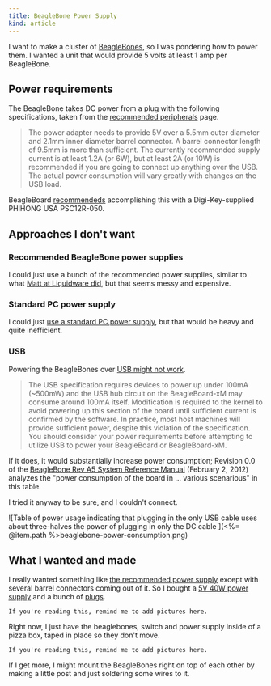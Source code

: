 ```yaml
---
title: BeagleBone Power Supply
kind: article
---
```


I want to make a cluster of [BeagleBones](http://beagleboard.org/bone),
so I was pondering how to power them. I wanted a unit that would provide
5 volts at least 1 amp per BeagleBone.

## Power requirements

The BeagleBone takes DC power from a plug with
the following specifications, taken from the
[recommended peripherals](http://beagleboard.org/peripheral#5V) page.

> The power adapter needs to provide 5V over a 5.5mm outer diameter
> and 2.1mm inner diameter barrel connector. A barrel connector length
> of 9.5mm is more than sufficient.
> The currently recommended supply current is at least 1.2A (or 6W),
> but at least 2A (or 10W) is recommended if you are going to connect
> up anything over the USB. The actual power consumption will vary
> greatly with changes on the USB load.

BeagleBoard [recommendeds](http://beagleboard.org/peripheral#5V)
accomplishing this with a Digi-Key-supplied PHIHONG USA PSC12R-050.

## Approaches I don't want

### Recommended BeagleBone power supplies

I could just use a bunch of the recommended power supplies, similar to what
[Matt at Liquidware did](http://antipastohw.blogspot.com/2010/09/how-to-make-beagleboard-elastic-r.html),
but that seems messy and expensive.

### Standard PC power supply

I could just [use a standard PC power supply](http://www.instructables.com/id/Power-Supply-For-Arduino-power-and-breadboard/),
but that would be heavy and quite inefficient.

### USB

Powering the BeagleBones over [USB might not work](http://beagleboard.org/support/faq).

> The USB specification requires devices to power up under 100mA (~500mW)
> and the USB hub circuit on the BeagleBoard-xM may consume around 100mA
> itself. Modification is required to the kernel to avoid powering up this
> section of the board until sufficient current is confirmed by the software.
> In practice, most host machines will provide sufficient power, despite
> this violation of the specification. You should consider your power
> requirements before attempting to utilize USB to power your BeagleBoard
> or BeagleBoard-xM.

If it does, it would substantially increase power consumption; Revision 0.0 of the 
[BeagleBone Rev A5 System Reference Manual](http://beagleboard.org/static/BONESRM_latest.pdf)
(February 2, 2012) analyzes the "power consumption of the board in ...
various scenarious" in this table.

I tried it anyway to be sure, and I couldn't connect.

![Table of power usage indicating that plugging in the only USB cable
  uses about three-halves the power of plugging in only the DC cable
](<%= @item.path %>beaglebone-power-consumption.png)

<!-- The table in LaTeX format
MODE                  & USB &  DC & DC+USB \\
Reset                 & 180 &  60 &    190 \\
UBoot                 & 363 & 230 &    340 \\
Kernel Booting (Peak) & 502 & 350 &    470 \\
Kernel Idling         & 305 & 170 &    290 \\
-->

## What I wanted and made

I really wanted something like [the recommended power supply](http://search.digikey.com/scripts/DkSearch/dksus.dll?lang=en&site=us&KeyWords=993-1050-ND&WT.z_slp_buy=TI_BeagleBoard)
except with several barrel connectors coming out of it. So I bought a
[5V 40W power supply](http://www.bonanza.com/listings/200W-5V-40A-Regulated-Switching-LED-Power-Supply-New-200W%C2%A0-5V-%C2%A0DC-40A-Regula/75325441) and a bunch of
[plugs](http://www.allspectrum.com/store/dc-plug-55x21mm-male-to-fixed-screw-terminal-each-p-8133.html).

    If you're reading this, remind me to add pictures here.

Right now, I just have the beaglebones, switch and power supply inside of a
pizza box, taped in place so they don't move.

    If you're reading this, remind me to add pictures here.

If I get more, I might mount the BeagleBones right on top of each other by
making a little post and just soldering some wires to it.
